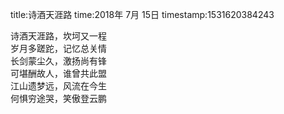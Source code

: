 title:诗酒天涯路
time:2018年 7月 15日
timestamp:1531620384243

诗酒天涯路，坎坷又一程<br>岁月多蹉跎，记忆总关情<br>长剑蒙尘久，激扬尚有锋<br>可堪酬故人，谁曾共此盟<br>江山遗梦远，风流在今生<br>何惧穷途哭，笑傲登云鹏